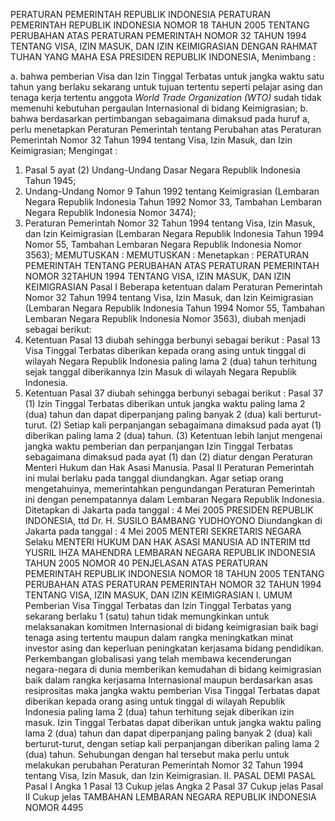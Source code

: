  PERATURAN PEMERINTAH REPUBLIK INDONESIA PERATURAN PEMERINTAH REPUBLIK INDONESIA NOMOR 18 TAHUN 2005 TENTANG PERUBAHAN ATAS PERATURAN PEMERINTAH NOMOR 32 TAHUN 1994 TENTANG VISA, IZIN MASUK, DAN IZIN KEIMIGRASIAN
DENGAN RAHMAT TUHAN YANG MAHA ESA PRESIDEN REPUBLIK INDONESIA,
Menimbang :

a. bahwa pemberian Visa dan Izin Tinggal Terbatas untuk jangka waktu satu tahun yang berlaku sekarang untuk tujuan tertentu seperti pelajar asing dan tenaga kerja tertentu anggota _World Trade Organization (WTO)_ sudah tidak memenuhi kebutuhan pergaulan Internasional di bidang Keimigrasian;
b. bahwa berdasarkan pertimbangan sebagaimana dimaksud pada huruf a, perlu menetapkan Peraturan Pemerintah tentang Perubahan atas Peraturan Pemerintah Nomor 32 Tahun 1994 tentang Visa, Izin Masuk, dan Izin Keimigrasian;
Mengingat :

1. Pasal 5 ayat (2) Undang-Undang Dasar Negara Republik Indonesia Tahun 1945;
2. Undang-Undang Nomor 9 Tahun 1992 tentang Keimigrasian (Lembaran Negara Republik Indonesia Tahun 1992 Nomor 33, Tambahan Lembaran Negara Republik Indonesia Nomor 3474);
3. Peraturan Pemerintah Nomor 32 Tahun 1994 tentang Visa, Izin Masuk, dan Izin Keimigrasian (Lembaran Negara Republik Indonesia Tahun 1994 Nomor 55, Tambahan Lembaran Negara Republik Indonesia Nomor 3563);
MEMUTUSKAN :
MEMUTUSKAN :
 Menetapkan : PERATURAN PEMERINTAH TENTANG PERUBAHAN ATAS PERATURAN PEMERINTAH NOMOR 32TAHUN 1994 TENTANG VISA, IZIN MASUK, DAN IZIN KEIMIGRASIAN
Pasal I
Beberapa ketentuan dalam Peraturan Pemerintah Nomor 32 Tahun 1994 tentang Visa, Izin Masuk, dan Izin Keimigrasian (Lembaran Negara Republik Indonesia Tahun 1994 Nomor 55, Tambahan Lembaran Negara Republik Indonesia Nomor 3563), diubah menjadi sebagai berikut:
1. Ketentuan Pasal 13 diubah sehingga berbunyi sebagai berikut :
Pasal 13
Visa Tinggal Terbatas diberikan kepada orang asing untuk tinggal di wilayah Negara Republik Indonesia paling lama 2 (dua) tahun terhitung sejak tanggal diberikannya Izin Masuk di wilayah Negara Republik Indonesia.
2. Ketentuan Pasal 37 diubah sehingga berbunyi sebagai berikut :
Pasal 37
(1) Izin Tinggal Terbatas diberikan untuk jangka waktu paling lama 2 (dua) tahun dan dapat diperpanjang paling banyak 2 (dua) kali berturut-turut.
(2) Setiap kali perpanjangan sebagaimana dimaksud pada ayat (1) diberikan paling lama 2 (dua) tahun.
(3) Ketentuan lebih lanjut mengenai jangka waktu pemberian dan perpanjangan Izin Tinggal Terbatas sebagaimana dimaksud pada ayat (1) dan (2) diatur dengan Peraturan Menteri Hukum dan Hak Asasi Manusia.
Pasal II
Peraturan Pemerintah ini mulai berlaku pada tanggal diundangkan.
Agar setiap orang mengetahuinya, memerintahkan pengundangan Peraturan Pemerintah ini dengan penempatannya dalam Lembaran Negara Republik Indonesia. Ditetapkan di Jakarta pada tanggal : 4 Mei 2005 PRESIDEN REPUBLIK INDONESIA, ttd Dr. H. SUSILO BAMBANG YUDHOYONO Diundangkan di Jakarta pada tanggal : 4 Mei 2005 MENTERI SEKRETARIS NEGARA Selaku MENTERI HUKUM DAN HAK ASASI MANUSIA AD INTERIM ttd YUSRIL IHZA MAHENDRA LEMBARAN NEGARA REPUBLIK INDONESIA TAHUN 2005 NOMOR 40 PENJELASAN ATAS PERATURAN PEMERINTAH REPUBLIK INDONESIA NOMOR 18 TAHUN 2005 TENTANG PERUBAHAN ATAS PERATURAN PEMERINTAH NOMOR 32 TAHUN 1994 TENTANG VISA, IZIN MASUK, DAN IZIN KEIMIGRASIAN I. UMUM Pemberian Visa Tinggal Terbatas dan Izin Tinggal Terbatas yang sekarang berlaku 1 (satu) tahun tidak memungkinkan untuk melaksanakan komitmen Internasional di bidang keimigrasian baik bagi tenaga asing tertentu maupun dalam rangka meningkatkan minat investor asing dan keperluan peningkatan kerjasama bidang pendidikan. Perkembangan globalisasi yang telah membawa kecenderungan negara-negara di dunia memberikan kemudahan di bidang keimigrasian baik dalam rangka kerjasama Internasional maupun berdasarkan asas resiprositas maka jangka waktu pemberian Visa Tinggal Terbatas dapat diberikan kepada orang asing untuk tinggal di wilayah Republik Indonesia paling lama 2 (dua) tahun terhitung sejak diberikan izin masuk. Izin Tinggal Terbatas dapat diberikan untuk jangka waktu paling lama 2 (dua) tahun dan dapat diperpanjang paling banyak 2 (dua) kali berturut-turut, dengan setiap kali perpanjangan diberikan paling lama 2 (dua) tahun. Sehubungan dengan hal tersebut maka perlu untuk melakukan perubahan Peraturan Pemerintah Nomor 32 Tahun 1994 tentang Visa, Izin Masuk, dan Izin Keimigrasian. II. PASAL DEMI PASAL Pasal I Angka 1
Pasal 13
Cukup jelas Angka 2
Pasal 37
Cukup jelas
Pasal II
Cukup jelas TAMBAHAN LEMBARAN NEGARA REPUBLIK INDONESIA NOMOR 4495